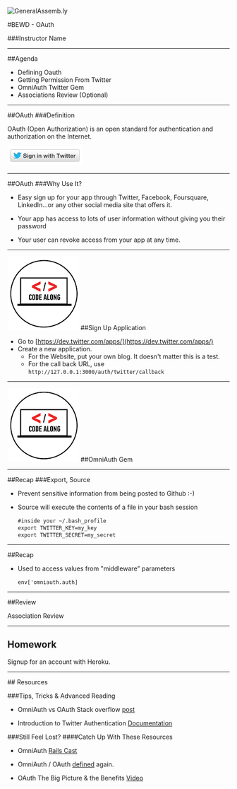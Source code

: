 ![GeneralAssemb.ly](https://github.com/generalassembly/ga-ruby-on-rails-for-devs/raw/master/images/ga.png "GeneralAssemb.ly")

#BEWD - OAuth

###Instructor Name


---


##Agenda

*	Defining Oauth
*	Getting Permission From Twitter
*	OmniAuth Twitter Gem
*	Associations Review (Optional)

---

##OAuth
###Definition

OAuth (Open Authorization) is an open standard for authentication and authorization on the Internet.

![Twitter Sign In](../../assets/rails/sign_in_twitter.png)

---


##OAuth
###Why Use It?

*	Easy sign up for your app through Twitter, Facebook, Foursquare, LinkedIn…or any other social media site that offers it.

*	Your app has access to lots of user information without giving you their password

*	Your user can revoke access from your app at any time.

---


<img id ='icon' src="../../assets/ICL_icons/Code_along_icon_md.png">
##Sign Up Application

*	Go to [https://dev.twitter.com/apps/](https://dev.twitter.com/apps/)
*	Create a new application. 
	*	For the Website, put your own blog. It doesn't matter this is a test. 
	*	For the call back URL, use ```http://127.0.0.1:3000/auth/twitter/callback``` 

---



<img id ='icon' src="../../assets/ICL_icons/Code_along_icon_md.png">
##OmniAuth Gem 


---

##Recap
###Export, Source

*	Prevent sensitive information from being posted to Github :-)

*	Source will execute the contents of a file in your bash session

		#inside your ~/.bash_profile
		export TWITTER_KEY=my_key                                           
		export TWITTER_SECRET=my_secret

---



##Recap

*	Used to access values from "middleware" parameters


		env['omniauth.auth]

---



##Review

Association Review

---



## Homework

Signup for an account with Heroku.

---


<div id="resources">
## Resources


###Tips, Tricks & Advanced Reading

*	OmniAuth vs OAuth Stack overflow [post](http://stackoverflow.com/questions/6715572/omniauth-vs-oauth-plugin)

*	Introduction to Twitter Authentication [Documentation](https://dev.twitter.com/docs/auth/using-oauth)

###Still Feel Lost?
####Catch Up With These Resources

*	OmniAuth [Rails Cast](http://railscasts.com/episodes/235-omniauth-part-1)

*	OmniAuth / OAuth [defined](http://searchsoa.techtarget.com/definition/OAuth) again.

*	OAuth The Big Picture & the Benefits [Video](http://apigee.com/about/api-best-practices/oauth-big-picture-0)

